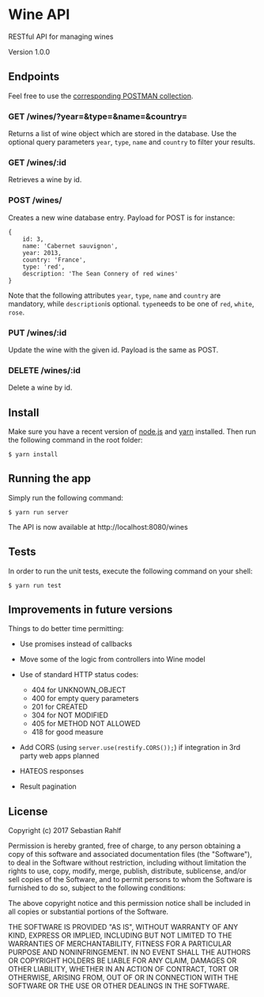 # Wine API

RESTful API for managing wines

Version 1.0.0

## Endpoints

Feel free to use the [corresponding POSTMAN collection](wine-api.postman_collection).

### GET /wines/?year=<type>&type=<type>&name=<name>&country=<country>
Returns a list of wine object which are stored in the database. Use the optional query parameters ``year``, ``type``, ``name`` and ``country`` to filter your results.

### GET /wines/:id
Retrieves a wine by id.

### POST /wines/
Creates a new wine database entry. Payload for POST is for instance:

	{
		id: 3,
		name: 'Cabernet sauvignon',
		year: 2013,
		country: 'France',
		type: 'red',
		description: 'The Sean Connery of red wines'
	}

Note that the following attributes ``year``, ``type``, ``name`` and ``country`` are mandatory, while ``description``is optional. ``type``needs to be one of ``red``, ``white``, ``rose``.

### PUT /wines/:id
Update the wine with the given id. Payload is the same as POST.

### DELETE /wines/:id
Delete a wine by id.

## Install

Make sure you have a recent version of [node.js](https://nodejs.org) and [yarn](https://yarnpkg.com/en/docs/install) installed. Then run the following command in the root folder:

	$ yarn install

## Running the app

Simply run the following command:

	$ yarn run server
	
The API is now available at http://localhost:8080/wines

## Tests

In order to run the unit tests, execute the following command on your shell:

	$ yarn run test

## Improvements in future versions

Things to do better time permitting: 

* Use promises instead of callbacks
* Move some of the logic from controllers into Wine model
* Use of standard HTTP status codes:

   * 404 for UNKNOWN_OBJECT
   * 400 for empty query parameters
   * 201 for CREATED
   * 304 for NOT MODIFIED
   * 405 for METHOD NOT ALLOWED
   * 418 for good measure

* Add CORS (using ``server.use(restify.CORS());``) if integration in 3rd party web apps planned 
* HATEOS responses
* Result pagination

## License

Copyright (c) 2017 Sebastian Rahlf

Permission is hereby granted, free of charge, to any person obtaining a copy of this software and associated documentation files (the "Software"), to deal in the Software without restriction, including without limitation the rights to use, copy, modify, merge, publish, distribute, sublicense, and/or sell copies of the Software, and to permit persons to whom the Software is furnished to do so, subject to the following conditions:

The above copyright notice and this permission notice shall be included in all copies or substantial portions of the Software.

THE SOFTWARE IS PROVIDED "AS IS", WITHOUT WARRANTY OF ANY KIND, EXPRESS OR IMPLIED, INCLUDING BUT NOT LIMITED TO THE WARRANTIES OF MERCHANTABILITY, FITNESS FOR A PARTICULAR PURPOSE AND NONINFRINGEMENT. IN NO EVENT SHALL THE AUTHORS OR COPYRIGHT HOLDERS BE LIABLE FOR ANY CLAIM, DAMAGES OR OTHER LIABILITY, WHETHER IN AN ACTION OF CONTRACT, TORT OR OTHERWISE, ARISING FROM, OUT OF OR IN CONNECTION WITH THE SOFTWARE OR THE USE OR OTHER DEALINGS IN THE SOFTWARE.